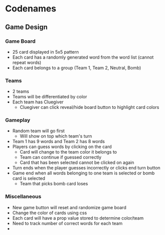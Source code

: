 # Codenames

## Game Design
### Game Board
  * 25 card displayed in 5x5 pattern
  * Each card has a randomly generated word from the word list (cannot repeat words)
  * Each card belongs to a group (Team 1, Team 2, Neutral, Bomb)
  
### Teams
  * 2 teams
  * Teams will be differentiated by color
  * Each team has Cluegiver
    * Cluegiver can click reveal/hide board button to highlight card colors
    
### Gameplay
  * Random team will go first
    * Will show on top which team's turn
  * Team 1 has 9 words and Team 2 has 8 words
  * Players can guess words by clicking on the card
    * Card will change to the team color it belongs to
    * Team can continue if guessed correctly
    * Card that has been selected cannot be clicked on again
  * Turn ends when the player guesses incorrectly or clicks end turn button
  * Game end when all words belonging to one team is selected or bomb card is selected
    * Team that picks bomb card loses
    
### Miscellaneous
  * New game button will reset and randomize game board
  * Change the color of cards using css
  * Each card will have a prop value stored to determine color/team
  * Need to track number of correct words for each team
  * 
